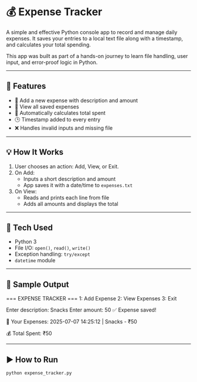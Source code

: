 # 💰 Expense Tracker

A simple and effective Python console app to record and manage daily expenses. It saves your entries to a local text file along with a timestamp, and calculates your total spending.

This app was built as part of a hands-on journey to learn file handling, user input, and error-proof logic in Python.

---

## 🚀 Features

- 📝 Add a new expense with description and amount
- 📄 View all saved expenses
- 🧮 Automatically calculates total spent
- 🕒 Timestamp added to every entry
- ❌ Handles invalid inputs and missing file

---

## 💡 How It Works

1. User chooses an action: Add, View, or Exit.
2. On Add:
   - Inputs a short description and amount
   - App saves it with a date/time to `expenses.txt`
3. On View:
   - Reads and prints each line from file
   - Adds all amounts and displays the total

---

## 🔧 Tech Used

- Python 3
- File I/O: `open()`, `read()`, `write()`
- Exception handling: `try/except`
- `datetime` module

---

## 📸 Sample Output
=== EXPENSE TRACKER ===
1: Add Expense
2: View Expenses
3: Exit

Enter description: Snacks
Enter amount: 50
✅ Expense saved!

📄 Your Expenses:
2025-07-07 14:25:12 | Snacks - ₹50

💰 Total Spent: ₹50


---

## ▶️ How to Run

```bash
python expense_tracker.py

